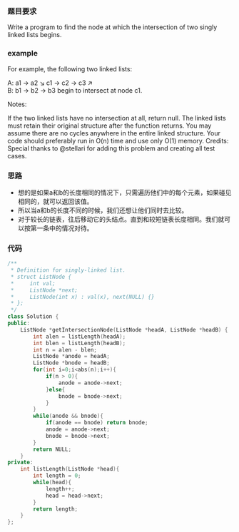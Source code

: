### 题目要求
Write a program to find the node at which the intersection of two singly linked lists begins.
### example
For example, the following two linked lists:

A:          a1 → a2
                   ↘
                     c1 → c2 → c3
                   ↗            
B:     b1 → b2 → b3
begin to intersect at node c1.


Notes:

If the two linked lists have no intersection at all, return null.
The linked lists must retain their original structure after the function returns.
You may assume there are no cycles anywhere in the entire linked structure.
Your code should preferably run in O(n) time and use only O(1) memory.
Credits:
Special thanks to @stellari for adding this problem and creating all test cases.
### 思路
- 想的是如果a和b的长度相同的情况下，只需遍历他们中的每个元素，如果碰见相同的，就可以返回该值。
- 所以当a和b的长度不同的时候，我们还想让他们同时去比较。
- 对于较长的链表，往后移动它的头结点。直到和较短链表长度相同。我们就可以按第一条中的情况对待。
### 代码
```c++
/**
 * Definition for singly-linked list.
 * struct ListNode {
 *     int val;
 *     ListNode *next;
 *     ListNode(int x) : val(x), next(NULL) {}
 * };
 */
class Solution {
public:
    ListNode *getIntersectionNode(ListNode *headA, ListNode *headB) {
        int alen = listLength(headA);
        int blen = listLength(headB);
        int n = alen - blen;
        ListNode *anode = headA;
        ListNode *bnode = headB;
        for(int i=0;i<abs(n);i++){
            if(n > 0){
                anode = anode->next;
            }else{
                bnode = bnode->next;
            }
        }
        while(anode && bnode){
            if(anode == bnode) return bnode;
            anode = anode->next;
            bnode = bnode->next;
        }
        return NULL;
    }
private:
    int listLength(ListNode *head){
        int length = 0;
        while(head){
            length++;
            head = head->next;
        }
        return length;
    }
};